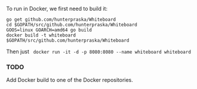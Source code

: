 To run in Docker, we first need to build it:
```
go get github.com/hunterpraska/Whiteboard
cd $GOPATH/src/github.com/hunterpraska/Whiteboard
GOOS=linux GOARCH=amd64 go build
docker build -t whiteboard $GOPATH/src/github.com/hunterpraska/Whiteboard
```

Then just ``` docker run -it -d -p 8080:8080 --name whiteboard whiteboard```


### TODO
Add Docker build to one of the Docker repositories.
